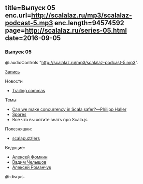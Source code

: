 title=Выпуск 05
enc.url=http://scalalaz.ru/mp3/scalalaz-podcast-5.mp3
enc.length=94574592
page=http://scalalaz.ru/series-05.html
date=2016-09-05
----
### Выпуск 05

@:audioControls "http://scalalaz.ru/mp3/scalalaz-podcast-5.mp3".

[Запись](http://scalalaz.ru/mp3/scalalaz-podcast-5.mp3)

Новости

- [Trailing commas](https://github.com/scala/scala.github.com/pull/533)

Темы

- [Can we make concurrency in Scala safer?—Philipp Haller](https://www.youtube.com/watch?v=nwWvPeX6U9w)
- [Spores](http://docs.scala-lang.org/sips/pending/spores.html)
- Все что вы хотите знать про Scala.js

Полезняшки:

- [scalapuzzlers](http://scalapuzzlers.com/)

Ведущие:

- [Алексей Фомкин](http://github.com/fomkin)
- [Вадим Челышов](http://github.com/dos65)
- [Алексей Романчук](http://github.com/13h3r)

@:disqus.
